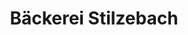---
title: "Bäckerei Stilzebach"
url: /muehlhausen-thueringen/baeckerei-stilzebach/
shop: Bäckerei
---